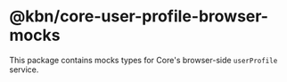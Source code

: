 # @kbn/core-user-profile-browser-mocks

This package contains mocks types for Core's browser-side `userProfile` service.
